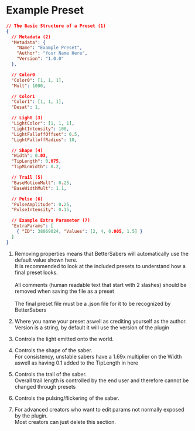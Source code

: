 # Example Preset

``` json title="ExamplePreset.json"
// The Basic Structure of a Preset (1)
{
  // Metadata (2)
  "Metadata": {
    "Name": "Example Preset",
    "Author": "Your Name Here",
    "Version": "1.0.0"
  },

  // Color0
  "Color0": [1, 1, 1],
  "Mult": 1000,

  // Color1
  "Color1": [1, 1, 1],
  "Desat": 1,

  // Light (3)
  "LightColor": [1, 1, 1],
  "LightIntensity": 100,
  "LightFalloffOffset": 0.5,
  "LightFalloffRadius": 10,

  // Shape (4)
  "Width": 0.03,
  "TipLength": 0.075,
  "TipMinWidth": 0.2,

  // Trail (5)
  "BaseMotionMult": 0.25,
  "BaseWidthMult": 1.1,

  // Pulse (6)
  "PulseAmplitude": 0.25,
  "PulseIntensity": 0.15,

  // Example Extra Parameter (7)
  "ExtraParams": [
    { "ID": 38069024, "Values": [2, 4, 0.005, 1.5] }
  ]
}
```

1. Removing properties means that BetterSabers will automatically use the default value shown here.  
It is recommended to look at the included presets to understand how a final preset looks.  
<br>All comments (human readable text that start with 2 slashes) should be removed when saving the file as a preset  
<br>The final preset file must be a .json file for it to be recognized by BetterSabers

2. Where you name your preset aswell as crediting yourself as the author.  
Version is a string, by default it will use the version of the plugin

3. Controls the light emitted onto the world.

4. Controls the shape of the saber.  
For consistency, unstable sabers have a 1.69x multiplier on the Width aswell as having 0.1 added to the TipLength in here

5. Controls the trail of the saber.  
Overall trail length is controlled by the end user and therefore cannot be changed through presets

6. Controls the pulsing/flickering of the saber.

7. For advanced creators who want to edit params not normally exposed by the plugin.  
Most creators can just delete this section.
